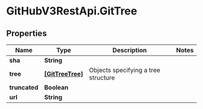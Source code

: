 # GitHubV3RestApi.GitTree

## Properties

Name | Type | Description | Notes
------------ | ------------- | ------------- | -------------
**sha** | **String** |  | 
**tree** | [**[GitTreeTree]**](GitTreeTree.md) | Objects specifying a tree structure | 
**truncated** | **Boolean** |  | 
**url** | **String** |  | 


